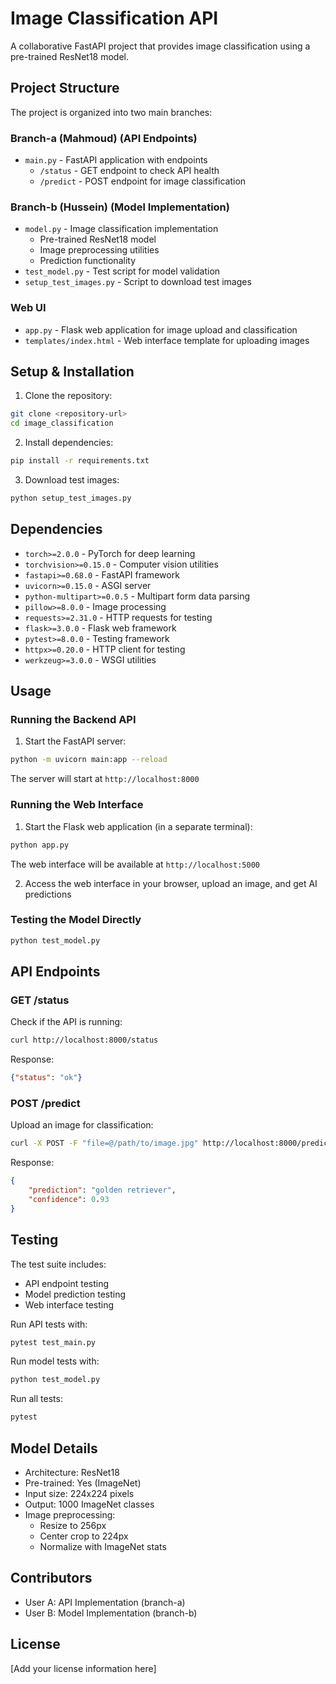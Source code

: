 # Image Classification API

A collaborative FastAPI project that provides image classification using a pre-trained ResNet18 model.

## Project Structure

The project is organized into two main branches:

### Branch-a (Mahmoud) (API Endpoints)
- `main.py` - FastAPI application with endpoints
  - `/status` - GET endpoint to check API health
  - `/predict` - POST endpoint for image classification

### Branch-b (Hussein) (Model Implementation)
- `model.py` - Image classification implementation
  - Pre-trained ResNet18 model
  - Image preprocessing utilities
  - Prediction functionality
- `test_model.py` - Test script for model validation
- `setup_test_images.py` - Script to download test images

### Web UI
- `app.py` - Flask web application for image upload and classification
- `templates/index.html` - Web interface template for uploading images

## Setup & Installation

1. Clone the repository:
```bash
git clone <repository-url>
cd image_classification
```

2. Install dependencies:
```bash
pip install -r requirements.txt
```

3. Download test images:
```bash
python setup_test_images.py
```

## Dependencies

- `torch>=2.0.0` - PyTorch for deep learning
- `torchvision>=0.15.0` - Computer vision utilities
- `fastapi>=0.68.0` - FastAPI framework
- `uvicorn>=0.15.0` - ASGI server
- `python-multipart>=0.0.5` - Multipart form data parsing
- `pillow>=8.0.0` - Image processing
- `requests>=2.31.0` - HTTP requests for testing
- `flask>=3.0.0` - Flask web framework
- `pytest>=8.0.0` - Testing framework
- `httpx>=0.20.0` - HTTP client for testing
- `werkzeug>=3.0.0` - WSGI utilities

## Usage

### Running the Backend API

1. Start the FastAPI server:
```bash
python -m uvicorn main:app --reload
```
The server will start at `http://localhost:8000`

### Running the Web Interface

1. Start the Flask web application (in a separate terminal):
```bash
python app.py
```
The web interface will be available at `http://localhost:5000`

2. Access the web interface in your browser, upload an image, and get AI predictions

### Testing the Model Directly

```bash
python test_model.py
```

## API Endpoints

### GET /status
Check if the API is running:
```bash
curl http://localhost:8000/status
```
Response:
```json
{"status": "ok"}
```

### POST /predict
Upload an image for classification:
```bash
curl -X POST -F "file=@/path/to/image.jpg" http://localhost:8000/predict
```
Response:
```json
{
    "prediction": "golden retriever",
    "confidence": 0.93
}
```

## Testing

The test suite includes:
- API endpoint testing
- Model prediction testing
- Web interface testing

Run API tests with:
```bash
pytest test_main.py
```

Run model tests with:
```bash
python test_model.py
```

Run all tests:
```bash
pytest
```

## Model Details

- Architecture: ResNet18
- Pre-trained: Yes (ImageNet)
- Input size: 224x224 pixels
- Output: 1000 ImageNet classes
- Image preprocessing:
  - Resize to 256px
  - Center crop to 224px
  - Normalize with ImageNet stats

## Contributors

- User A: API Implementation (branch-a)
- User B: Model Implementation (branch-b)

## License

[Add your license information here]
  
